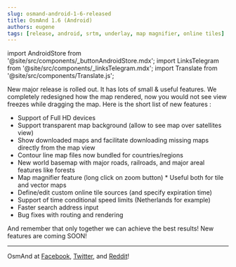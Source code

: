 ```yaml
---
slug: osmand-android-1-6-released
title: OsmAnd 1.6 (Android)
authors: eugene
tags: [release, android, srtm, underlay, map magnifier, online tiles]
---
```

import AndroidStore from '@site/src/components/_buttonAndroidStore.mdx';
import LinksTelegram from '@site/src/components/_linksTelegram.mdx';
import Translate from '@site/src/components/Translate.js';

New major release is rolled out. It has lots of small &amp; useful features. We completely redesigned how the map rendered, now you would not see view freezes while dragging the map. Here is the short list of new features :

* Support of Full HD devices
* Support transparent map background (allow to see map over satellites view)
* Show downloaded maps and facilitate downloading missing maps directly from the map view
* Contour line map files now bundled for countries/regions
* New world basemap with major roads, railroads, and major areal features like forests
* Map magnifier feature (long click on zoom button) * Useful both for tile and vector maps
* Define/edit custom online tile sources (and specify expiration time)
* Support of time conditional speed limits (Netherlands for example)
* Faster search address input
* Bug fixes with routing and rendering


<!--truncate-->

And remember that only together we can achieve the best results!
New features are coming SOON!

____________________________ 

OsmAnd at <a href="https://www.facebook.com/osmandapp/">Facebook</a>, <a href="https://www.twitter.com/osmandapp/">Twitter</a>, and <a href="https://www.reddit.com/r/OsmAnd/">Reddit</a>!


<LinksTelegram/>
<AndroidStore/>